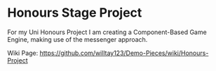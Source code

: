 # Honours Stage Project
  
For my Uni Honours Project I am creating a Component-Based Game Engine, making use of the messenger approach.
  
Wiki Page: https://github.com/willtay123/Demo-Pieces/wiki/Honours-Project